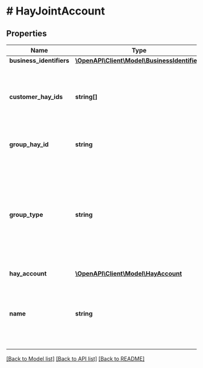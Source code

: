 # # HayJointAccount

## Properties

Name | Type | Description | Notes
------------ | ------------- | ------------- | -------------
**business_identifiers** | [**\OpenAPI\Client\Model\BusinessIdentifiers**](BusinessIdentifiers.md) |  | [optional]
**customer_hay_ids** | **string[]** | Unique identifiers (UUID) of the Customer(s) associated to this Group | [optional]
**group_hay_id** | **string** | Unique identifier (UUID) of the Group | [optional]
**group_type** | **string** | Group type. Possible values:  * **BUSINESS**: Non-individual / joint entity  * **PERSONAL**: Joint account entity (default if no option selected) | [optional]
**hay_account** | [**\OpenAPI\Client\Model\HayAccount**](HayAccount.md) |  | [optional]
**name** | **string** | Name of the Group, if not provided a generic name associated with the client will be generated | [optional]

[[Back to Model list]](../../README.md#models) [[Back to API list]](../../README.md#endpoints) [[Back to README]](../../README.md)
